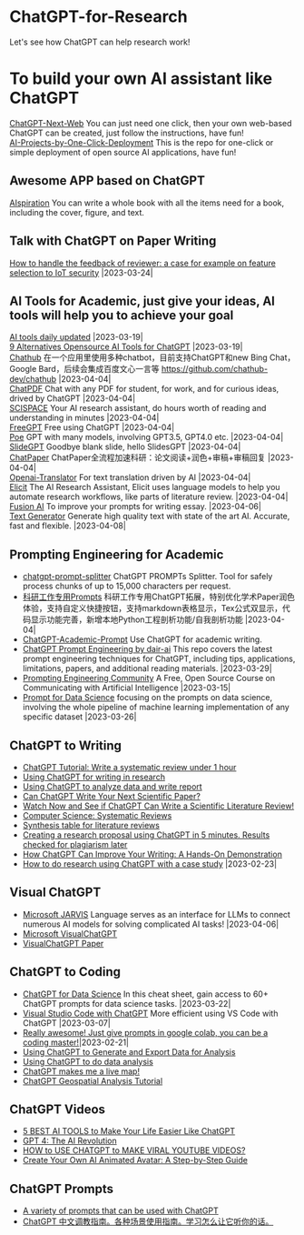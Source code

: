 # ChatGPT-for-Research
Let's see how ChatGPT can help research work!

# To build your own AI assistant like ChatGPT
[ChatGPT-Next-Web](https://github.com/Yidadaa/ChatGPT-Next-Web) You can just need one click, then your own web-based ChatGPT can be created, just follow the instructions, have fun!  
[AI-Projects-by-One-Click-Deployment](https://github.com/goldboy225/Awesome-AI-One-Click-Deployment) This is the repo for one-click or simple deployment of open source AI applications, have fun!  

## Awesome APP based on ChatGPT
[AIspiration](https://ainspiration.netlify.app/) You can write a whole book with all the items need for a book, including the cover, figure, and text.  

## Talk with ChatGPT on Paper Writing
[How to handle the feedback of reviewer: a case for example on feature selection to IoT security](https://github.com/goldboy225/ChatGPT-for-Research/blob/main/Talk%20with%20ChatGPT%20on%20Paper%20Writing.md)  |2023-03-24|

## AI Tools for Academic, just give your ideas, AI tools will help you to achieve your goal
[AI tools daily updated](https://theresanaiforthat.com/) |2023-03-19|  
[9 Alternatives Opensource AI Tools for ChatGPT](https://github.com/nichtdax/awesome-totally-open-chatgpt) |2023-03-19|    
[Chathub](https://chrome.google.com/webstore/detail/chathub-all-in-one-chatbo/iaakpnchhognanibcahlpcplchdfmgma?utm_source=website)  在一个应用里使用多种chatbot，目前支持ChatGPT和new Bing Chat，Google Bard，后续会集成百度文心一言等 https://github.com/chathub-dev/chathub |2023-04-04|   
[ChatPDF](https://www.chatpdf.com/) Chat with any PDF for student, for work, and for curious ideas, drived by ChatGPT |2023-04-04|    
[SCISPACE](https://typeset.io/) Your AI research assistant, do hours worth of reading and understanding in minutes |2023-04-04|   
[FreeGPT](https://freegpt.one/) Free using ChatGPT |2023-04-04|  
[Poe](https://poe.com) GPT with many models, involving GPT3.5, GPT4.0 etc. |2023-04-04|  
[SlideGPT](https://slidesgpt.com/) Goodbye blank slide, hello SlidesGPT |2023-04-04|  
[ChatPaper](https://github.com/kaixindelele/ChatPaper) ChatPaper全流程加速科研：论文阅读+润色+审稿+审稿回复 |2023-04-04|   
[Openai-Translator](https://github.com/yetone/openai-translator) For text translation driven by AI |2023-04-04|  
[Elicit](https://elicit.org/) The AI Research Assistant, Elicit uses language models to help you automate research workflows, like parts of literature review. |2023-04-04|  
[Fusion AI](https://fusion.tiiny.site/?ref=theresanaiforthat) To improve your prompts for writing essay. |2023-04-06|  
[Text Generator](https://text-generator.io/) Generate high quality text with state of the art AI. Accurate, fast and flexible. |2023-04-08|  


## Prompting Engineering for Academic
- [chatgpt-prompt-splitter](https://github.com/jupediaz/chatgpt-prompt-splitter) ChatGPT PROMPTs Splitter. Tool for safely process chunks of up to 15,000 characters per request.  
- [科研工作专用Prompts](https://github.com/binary-husky/chatgpt_academic) 科研工作专用ChatGPT拓展，特别优化学术Paper润色体验，支持自定义快捷按钮，支持markdown表格显示，Tex公式双显示，代码显示功能完善，新增本地Python工程剖析功能/自我剖析功能 |2023-04-04|  
- [ChatGPT-Academic-Prompt](https://github.com/xuhangc/ChatGPT-Academic-Prompt) Use ChatGPT for academic writing.
- [ChatGPT Prompt Engineering by dair-ai](https://github.com/dair-ai/Prompt-Engineering-Guide/blob/main/guides/prompts-chatgpt.md) This repo covers the latest prompt engineering techniques for ChatGPT, including tips, applications, limitations, papers, and additional reading materials.  |2023-03-29|
- [Prompting Engineering Community](https://learnprompting.org/) A Free, Open Source Course on Communicating with Artificial Intelligence  |2023-03-15|  
- [Prompt for Data Science](https://github.com/travistangvh/ChatGPT-Data-Science-Prompts) focusing on the prompts on data science, involving the whole pipeline of machine learning implementation of any specific dataset |2023-03-26|  

## ChatGPT to Writing
- [ChatGPT Tutorial: Write a systematic review under 1 hour](https://youtu.be/RgzBIQfi1nI)
- [Using ChatGPT for writing in research](https://youtu.be/tEdM9e_ycFU)
- [Using ChatGPT to analyze data and write report](https://youtu.be/EI7Anh79oa0)
- [Can ChatGPT Write Your Next Scientific Paper?](https://youtu.be/wnGPt030IG4)
- [Watch Now and See if ChatGPT Can Write a Scientific Literature Review!](https://youtu.be/B9m-aV51Xdo)
- [Computer Science: Systematic Reviews](https://guides.library.unr.edu/c.php?g=51145&p=7853775#:~:text=A%20systematic%20review%2C%20however%2C%20is,unbiased%20and%20well%2Ddocumented%20manner.)
- [Synthesis table for literature reviews](https://youtu.be/WG6uKQjOhaU)
- [Creating a research proposal using ChatGPT in 5 minutes. Results checked for plagiarism later](https://youtu.be/dPIkvjFnTkw)
- [How ChatGPT Can Improve Your Writing: A Hands-On Demonstration](https://youtu.be/lSpT87IdFoE)
- [How to do research using ChatGPT with a case study](https://www.youtube.com/watch?v=KhRY-ktKB-4) |2023-02-23|

## Visual ChatGPT
- [Microsoft JARVIS](https://github.com/microsoft/JARVIS) Language serves as an interface for LLMs to connect numerous AI models for solving complicated AI tasks! |2023-04-06| 
- [Microsoft VisualChatGPT](https://github.com/microsoft/visual-chatgpt)
- [VisualChatGPT Paper](https://arxiv.org/abs/2303.04671)

## ChatGPT to Coding
- [ChatGPT for Data Science](https://www.datacamp.com/cheat-sheet/chatgpt-cheat-sheet-data-science?utm_source=customerio&utm_medium=email&utm_campaign=230321_1-newsletter-reg_2-b2c_3-all_4-na_5-na_6-dc-insights_7-na_8-emal-ci_9-na_10-bau_11-email&utm_content=blast&utm_term=blog) In this cheat sheet, gain access to 60+ ChatGPT prompts for data science tasks. |2023-03-22|  
- [Visual Studio Code with ChatGPT](https://marketplace.visualstudio.com/items?itemName=gencay.vscode-chatgpt) More efficient using VS Code with ChatGPT  |2023-03-07|
- [Really awesome! Just give prompts in google colab, you can be a coding master!](https://copilot.naklecha.com/)|2023-02-21|
- [Using ChatGPT to Generate and Export Data for Analysis](https://youtu.be/kcehSSwGABE)
- [Using ChatGPT to do data analysis](https://www.youtube.com/watch?v=Dw0irOIJYnA)
- [ChatGPT makes me a live map!](https://www.youtube.com/watch?v=iNHQgLw7qZc)
- [ChatGPT Geospatial Analysis Tutorial](https://www.youtube.com/watch?v=QDf-zc81NSE)

## ChatGPT Videos
- [5 BEST AI TOOLS to Make Your Life Easier Like ChatGPT](https://www.youtube.com/watch?v=iawOF5ZmrVc)
- [GPT 4: The AI Revolution](https://www.youtube.com/watch?v=DnKZHShdQr0)
- [HOW to USE CHATGPT to MAKE VIRAL YOUTUBE VIDEOS?](https://www.youtube.com/watch?v=BdzRhpQQ6y)
- [Create Your Own AI Animated Avatar: A Step-by-Step Guide](https://www.youtube.com/watch?v=V2efVSXSlqc)

## ChatGPT Prompts
- [A variety of prompts that can be used with ChatGPT](https://github.com/f/awesome-chatgpt-prompts)
- [ChatGPT 中文调教指南。各种场景使用指南。学习怎么让它听你的话。](https://github.com/PlexPt/awesome-chatgpt-prompts-zh)
